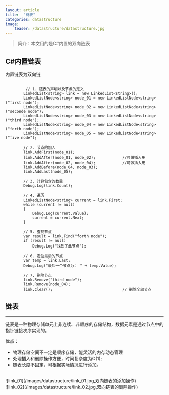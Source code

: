 ```yaml
---
layout: article
title:  "链表"
categories: datastructure
image:
    teaser: /datastructure/datastructure.jpg
---
```

> 简介：本文用的是C#内置的双向链表

## C#内置链表
内置链表为双向链<br>
```

  		 // 1. 链表的声明以及节点的定义
        LinkedList<string> link = new LinkedList<string>();
        LinkedListNode<string> node_01 = new LinkedListNode<string>("first node");
        LinkedListNode<string> node_02 = new LinkedListNode<string>("seconde node");
        LinkedListNode<string> node_03 = new LinkedListNode<string>("third node");
        LinkedListNode<string> node_04 = new LinkedListNode<string>("forth node");
        LinkedListNode<string> node_05 = new LinkedListNode<string>("five node");

        // 2. 节点的加入
        link.AddFirst(node_01);
        link.AddAfter(node_01, node_02);            //可做插入用
        link.AddAfter(node_02, node_04);            //可做插入用
        link.AddBefore(node_04, node_03);
        link.AddLast(node_05);

        // 3. 计算包含的数量
        Debug.Log(link.Count);

        // 4. 遍历
        LinkedListNode<string> current = link.First;
        while (current != null)
        {
            Debug.Log(current.Value);
            current = current.Next;
        }

        // 5. 查找节点
        var result = link.Find("forth node");
        if (result != null)
            Debug.Log("找到了此节点");

        // 6. 定位最后的节点
        var temp = link.Last;
        Debug.Log("最后一个节点为： " + temp.Value);

        // 7. 删除节点
        link.Remove("third node");
        link.Remove(node_04);
        link.Clear();                               // 删除全部节点

```

## 链表
---
链表是一种物理存储单元上非连续、非顺序的存储结构，数据元素是通过节点中的指针链接次序实现的。<br>

优点：<br>

+ 物理存储空间不一定是顺序存储，能灵活的内存动态管理<br>
+ 处理插入和删除操作方便，时间复杂度为O(1);
+ 链表长度不固定，可根据实际情况进行添加。

<br>
![link_01](/images/datastructure/link_01.jpg,双向链表的添加操作)<br>
![link_02](/images/datastructure/link_02.jpg,双向链表的删除操作)